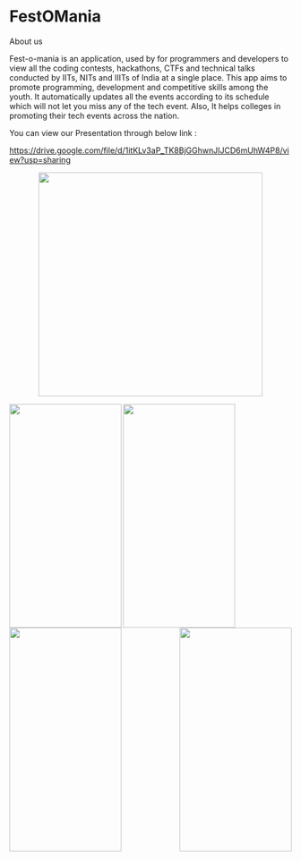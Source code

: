 # FestOMania

About us

Fest-o-mania is an application, used by for programmers and developers to view all the coding contests, hackathons, CTFs and technical talks conducted by IITs, NITs and IIITs of India at a single place. 
This app aims to promote programming, development and competitive skills among the youth. 
It automatically updates all the events according to its schedule which will not let you miss any of the tech event. 
Also, It helps colleges in promoting their tech events across the nation.

You can view our Presentation through below link :

https://drive.google.com/file/d/1itKLv3aP_TK8BjGGhwnJIJCD6mUhW4P8/view?usp=sharing

<p align="center">
  <img src="https://user-images.githubusercontent.com/73354337/122408985-68820300-cfa0-11eb-8e42-a421ff991404.png" width="400" height="400"/>
</p>
<img align="left" src="https://user-images.githubusercontent.com/73354337/122409221-97987480-cfa0-11eb-92c3-7cd77dd24b78.png" width="200" height="400"/>
<img align="left" src="https://user-images.githubusercontent.com/73354337/122409432-c31b5f00-cfa0-11eb-9b85-dc0ff1e186c1.png" width="200" height="400"/>
<img align="right" src="https://user-images.githubusercontent.com/73354337/122409413-bd257e00-cfa0-11eb-9d3e-a534abd40d72.png" width="200" height="400"/>
<img align="center" src="https://user-images.githubusercontent.com/73354337/122409459-ca426d00-cfa0-11eb-9355-c91927536319.png" width="200" height="400"/>
